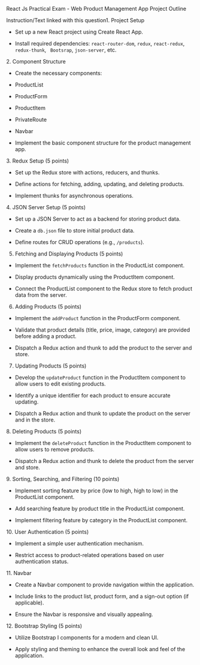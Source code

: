 React Js Practical Exam - Web
Product Management App Project Outline



﻿Instruction/Text linked with this question​1. Project Setup

- Set up a new React project using Create React App.

- Install required dependencies: `react-router-dom`, `redux`, `react-redux`, `redux-thunk`, ` Bootsrap`, `json-server`, etc.



​2. Component Structure

- Create the necessary components:

- ProductList

- ProductForm

- ProductItem

- PrivateRoute

- Navbar

- Implement the basic component structure for the product management app.



​3. Redux Setup (5 points)

- Set up the Redux store with actions, reducers, and thunks.

- Define actions for fetching, adding, updating, and deleting products.

- Implement thunks for asynchronous operations.



​4. JSON Server Setup (5 points)

- Set up a JSON Server to act as a backend for storing product data.

- Create a `db.json` file to store initial product data.

- Define routes for CRUD operations (e.g., `/products`).



5. Fetching and Displaying Products (5 points)

- Implement the `fetchProducts` function in the ProductList component.

- Display products dynamically using the ProductItem component.

- Connect the ProductList component to the Redux store to fetch product data from the server.



6. Adding Products (5 points)

- Implement the `addProduct` function in the ProductForm component.

- Validate that product details (title, price, image, category) are provided before adding a product.

- Dispatch a Redux action and thunk to add the product to the server and store.



7. Updating Products (5 points)

- Develop the `updateProduct` function in the ProductItem component to allow users to edit existing products.

- Identify a unique identifier for each product to ensure accurate updating.

- Dispatch a Redux action and thunk to update the product on the server and in the store.



​8. Deleting Products (5 points)

- Implement the `deleteProduct` function in the ProductItem component to allow users to remove products.

- Dispatch a Redux action and thunk to delete the product from the server and store.



​9. Sorting, Searching, and Filtering (10 points)

- Implement sorting feature by price (low to high, high to low) in the ProductList component.

- Add searching feature by product title in the ProductList component.

- Implement filtering feature by category in the ProductList component.



​10. User Authentication (5 points)

- Implement a simple user authentication mechanism.

- Restrict access to product-related operations based on user authentication status.



​11. Navbar

- Create a Navbar component to provide navigation within the application.

- Include links to the product list, product form, and a sign-out option (if applicable).

- Ensure the Navbar is responsive and visually appealing.



​12. Bootstrap Styling (5 points)

- Utilize Bootstrap I components for a modern and clean UI.

- Apply styling and theming to enhance the overall look and feel of the application.

